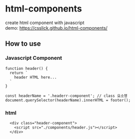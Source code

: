 # html-components
create html component with javascript  
demo: https://csslick.github.io/html-components/

## How to use

### Javascript Component
```
function header() {
  return `
    header HTML here...
  `
}

const headerName = '.headerr-component'; // class 요소명
document.querySelector(headerName).innerHTML = footer();
```

### html 
```
  <div class="header-component">
    <script src="./components/header.js"></script>
  </div>
```

